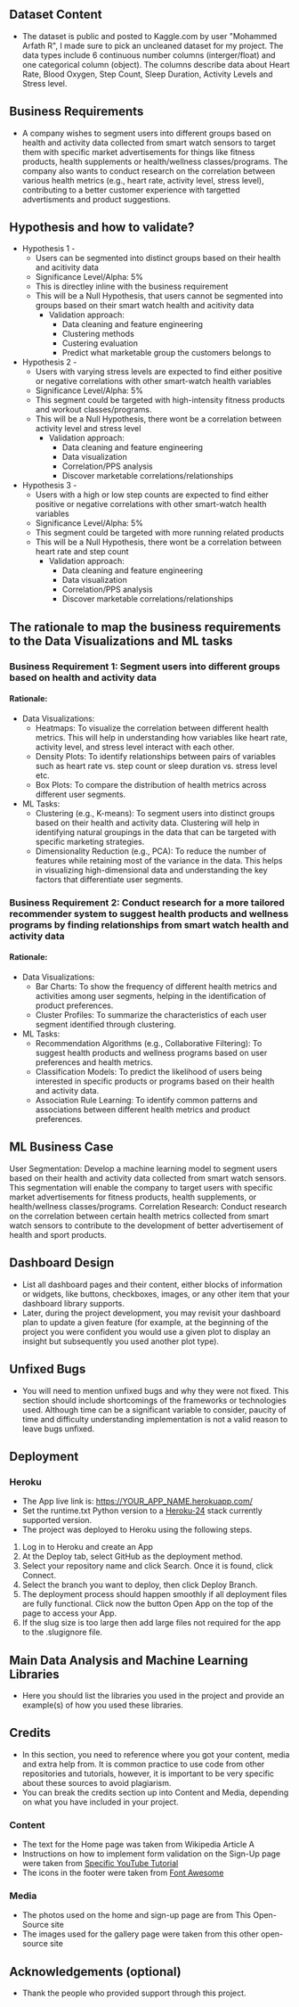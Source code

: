 
## Dataset Content

* The dataset is public and posted to Kaggle.com by user "Mohammed Arfath R", I made sure to pick an uncleaned dataset for my project. The data types include 6 continuous number columns (interger/float) and one categorical column (object). The columns describe data about Heart Rate, Blood Oxygen, Step Count, Sleep Duration, Activity Levels and Stress level.


## Business Requirements

* A company wishes to segment users into different groups based on health and activity data collected from smart watch sensors to target them with specific market advertisements for things like fitness products, health supplements or health/wellness classes/programs. The company also wants to conduct research on the correlation between various health metrics (e.g., heart rate, activity level, stress level), contributing to a better customer experience with targetted advertisments and product suggestions.

## Hypothesis and how to validate?

* Hypothesis 1 - 
  * Users can be segmented into distinct groups based on their health and acitivity data
  * Significance Level/Alpha: 5%
  * This is directley inline with the business requirement
  * This will be a Null Hypothesis, that users cannot be segmented into groups based on their smart watch health and acitivity data
    * Validation approach:
      * Data cleaning and feature engineering
      * Clustering methods
      * Custering evaluation
      * Predict what marketable group the customers belongs to
* Hypothesis 2 -
  * Users with varying stress levels are expected to find either positive or negative correlations with other smart-watch health variables
  * Significance Level/Alpha: 5%
  * This segment could be targeted with high-intensity fitness products and workout classes/programs.
  * This will be a Null Hypothesis, there wont be a correlation between activity level and stress level
    * Validation approach:
      * Data cleaning and feature engineering
      * Data visualization
      * Correlation/PPS analysis
      * Discover marketable correlations/relationships
* Hypothesis 3 -
  * Users with a high or low step counts are expected to find either positive or negative correlations with other smart-watch health variables
  * Significance Level/Alpha: 5%
  * This segment could be targeted with more running related products
  * This will be a Null Hypothesis, there wont be a correlation between heart rate and step count
    * Validation approach:
      * Data cleaning and feature engineering
      * Data visualization
      * Correlation/PPS analysis
      * Discover marketable correlations/relationships


## The rationale to map the business requirements to the Data Visualizations and ML tasks

### Business Requirement 1: Segment users into different groups based on health and activity data

#### Rationale:

* Data Visualizations:
  * Heatmaps: To visualize the correlation between different health metrics. This will help in understanding how variables like heart rate, activity level, and stress level interact with each other.
  * Density Plots: To identify relationships between pairs of variables such as heart rate vs. step count or sleep duration vs. stress level etc.
  * Box Plots: To compare the distribution of health metrics across different user segments.
* ML Tasks:
  * Clustering (e.g., K-means): To segment users into distinct groups based on their health and activity data. Clustering will help in identifying natural groupings in the data that can be targeted with specific marketing strategies.
  * Dimensionality Reduction (e.g., PCA): To reduce the number of features while retaining most of the variance in the data. This helps in visualizing high-dimensional data and understanding the key factors that differentiate user segments.


### Business Requirement 2: Conduct research for a more tailored recommender system to suggest health products and wellness programs by finding relationships from smart watch health and activity data

#### Rationale:

* Data Visualizations:
  * Bar Charts: To show the frequency of different health metrics and activities among user segments, helping in the identification of product preferences.
  * Cluster Profiles: To summarize the characteristics of each user segment identified through clustering.
* ML Tasks:
  * Recommendation Algorithms (e.g., Collaborative Filtering): To suggest health products and wellness programs based on user preferences and health metrics.
  * Classification Models: To predict the likelihood of users being interested in specific products or programs based on their health and activity data.
  * Association Rule Learning: To identify common patterns and associations between different health metrics and product preferences.


## ML Business Case

User Segmentation: Develop a machine learning model to segment users based on their health and activity data collected from smart watch sensors. This segmentation will enable the company to target users with specific market advertisements for fitness products, health supplements, or health/wellness classes/programs.
Correlation Research: Conduct research on the correlation between certain health metrics collected from smart watch sensors to contribute to the development of better advertisement of health and sport products.


## Dashboard Design

* List all dashboard pages and their content, either blocks of information or widgets, like buttons, checkboxes, images, or any other item that your dashboard library supports.
* Later, during the project development, you may revisit your dashboard plan to update a given feature (for example, at the beginning of the project you were confident you would use a given plot to display an insight but subsequently you used another plot type).



## Unfixed Bugs

* You will need to mention unfixed bugs and why they were not fixed. This section should include shortcomings of the frameworks or technologies used. Although time can be a significant variable to consider, paucity of time and difficulty understanding implementation is not a valid reason to leave bugs unfixed.

## Deployment

### Heroku

* The App live link is: https://YOUR_APP_NAME.herokuapp.com/ 
* Set the runtime.txt Python version to a [Heroku-24](https://devcenter.heroku.com/articles/python-support#supported-runtimes) stack currently supported version.
* The project was deployed to Heroku using the following steps.

1. Log in to Heroku and create an App
2. At the Deploy tab, select GitHub as the deployment method.
3. Select your repository name and click Search. Once it is found, click Connect.
4. Select the branch you want to deploy, then click Deploy Branch.
5. The deployment process should happen smoothly if all deployment files are fully functional. Click now the button Open App on the top of the page to access your App.
6. If the slug size is too large then add large files not required for the app to the .slugignore file.


## Main Data Analysis and Machine Learning Libraries

* Here you should list the libraries you used in the project and provide an example(s) of how you used these libraries.


## Credits 

* In this section, you need to reference where you got your content, media and extra help from. It is common practice to use code from other repositories and tutorials, however, it is important to be very specific about these sources to avoid plagiarism. 
* You can break the credits section up into Content and Media, depending on what you have included in your project. 

### Content 

- The text for the Home page was taken from Wikipedia Article A
- Instructions on how to implement form validation on the Sign-Up page were taken from [Specific YouTube Tutorial](https://www.youtube.com/)
- The icons in the footer were taken from [Font Awesome](https://fontawesome.com/)

### Media

- The photos used on the home and sign-up page are from This Open-Source site
- The images used for the gallery page were taken from this other open-source site



## Acknowledgements (optional)

* Thank the people who provided support through this project.

